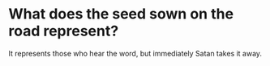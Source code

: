 # What does the seed sown on the road represent?

It represents those who hear the word, but immediately Satan takes it away.
